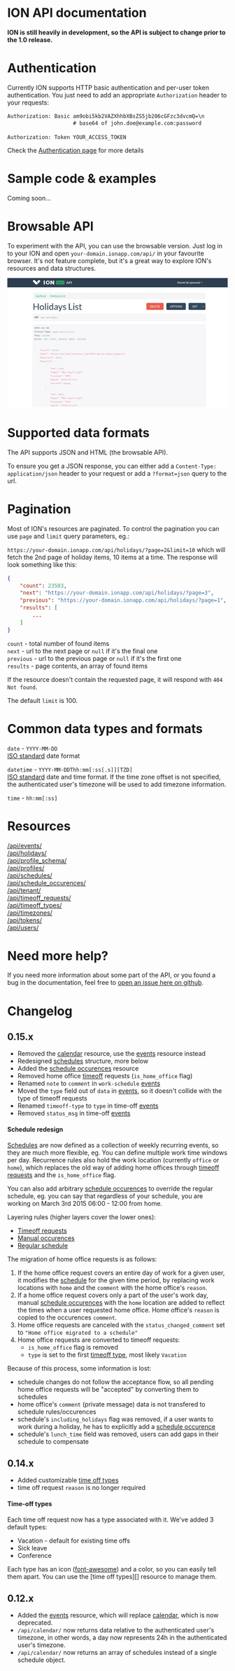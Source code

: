 ION API documentation
============================

**ION is still heavily in development, so the API is subject to change prior to the 1.0 release.**

# Authentication

Currently ION supports HTTP basic authentication and per-user token authentication. You just need to add an appropriate `Authorization` header to your requests:

```
Authorization: Basic am9obi5kb2VAZXhhbXBsZS5jb206cGFzc3dvcmQ=\n
                     # base64 of john.doe@example.com:password

Authorization: Token YOUR_ACCESS_TOKEN
```

Check the [Authentication page][authentication] for more details

# Sample code & examples

Coming soon...

# Browsable API

To experiment with the API, you can use the browsable version. Just log in to your ION and open `your-domain.ionapp.com/api/` in your favourite browser. It's not feature complete, but it's a great way to explore ION's resources and data structures.

![](browsable-api.jpg)

# Supported data formats

The API supports JSON and HTML (the browsable API).

To ensure you get a JSON response, you can either add a `Content-Type: application/json` header to your request or add a `?format=json` query to the url.

# Pagination

Most of ION's resources are paginated. To control the pagination you can use `page` and `limit` query parameters, eg.:

`https://your-domain.ionapp.com/api/holidays/?page=2&limit=10` which will fetch the 2nd page of holiday items, 10 items at a time. The response will look something like this:

```json
{
    "count": 23503,
    "next": "https://your-domain.ionapp.com/api/holidays/?page=3",
    "previous": "https://your-domain.ionapp.com/api/holidays/?page=1", 
    "results": [
        ...
    ]
}
```

`count` - total number of found items  
`next` - url to the next page or `null` if it's the final one  
`previous` - url to the previous page or `null` if it's the first one  
`results` - page contents, an array of found items  

If the resource doesn't contain the requested page, it will respond with `404 Not found`.

The default `limit` is 100.

# Common data types and formats

`date` - `YYYY-MM-DD`  
[ISO standard][iso_date] date format

`datetime` - `YYYY-MM-DDThh:mm[:ss[.s]][TZD]`  
[ISO standard][iso_date] date and time format. If the time zone offset is not specified, the authenticated user's timezone will be used to add timezone information.

`time` - `hh:mm[:ss]`

# Resources
[/api/events/][events]  
[/api/holidays/][holidays]  
[/api/profile_schema/][profile schema]  
[/api/profiles/][profiles]  
[/api/schedules/][schedules]  
[/api/schedule_occurences/][schedule occurences]  
[/api/tenant/][tenant]  
[/api/timeoff_requests/][timeoff requests]  
[/api/timeoff_types/][timeoff types]  
[/api/timezones/][timezones]  
[/api/tokens/][tokens]  
[/api/users/][users]  

# Need more help?

If you need more information about some part of the API, or you found a bug in the documentation, feel free to [open an issue here on github](https://github.com/IONapp/api-docs/issues).

# Changelog

## 0.15.x

- Removed the [calendar][] resource, use the [events][] resource instead
- Redesigned [schedules][] structure, more below
- Added the [schedule occurences][] resource
- Removed home office [timeoff][timeoff requests] requests (`is_home_office` flag)
- Renamed `note` to `comment` in `work-schedule` [events][]
- Moved the `type` field out of `data` in [events][], so it doesn't 
  collide with the type of timeoff requests
- Renamed `timeoff-type` to `type` in time-off [events][]
- Removed `status_msg` in time-off [events][]

#### Schedule redesign

[Schedules][] are now defined as a collection of weekly recurring events, so they are much more flexible, eg. You can define multiple work time windows per day. Recurrence rules also hold the work location (currently `office` or `home`), which replaces the old way of adding home offices through [timeoff requests][] and the `is_home_office` flag.

You can also add arbitrary [schedule occurences][] to override the regular schedule, eg. you can say that regardless of your schedule, you are working on March 3rd 2015 06:00 - 12:00 from home.

Layering rules (higher layers cover the lower ones):
- [Timeoff requests][]
- [Manual occurences][schedule occurences]
- [Regular schedule][schedules]

The migration of home office requests is as follows:

1. If the home office request covers an entire day of work for a given user,
   it modifies the [schedule][schedules] for the given time period, by replacing work locations with `home` and the `comment` with the home office's `reason`.
2. If a home office request covers only a part of the user's work
   day, manual [schedule occurences][] with the `home` location are added to reflect the times when a user requested home office. Home office's `reason` is copied to the occurences `comment`.
3. Home office requests are canceled with the `status_changed_comment` set to
   `"Home office migrated to a schedule"`
4. Home office requests are converted to timeoff requests:
   - `is_home_office` flag is removed
   - `type` is set to the first [timeoff type][timeoff types], 
     most likely `Vacation`

Because of this process, some information is lost:

- schedule changes do not follow the acceptance flow, so all pending 
  home office requests will be "accepted" by converting them to schedules
- home office's `comment` (private message) data is not transfered to 
  schedule rules/occurences
- schedule's `including_holidays` flag was removed, if a user wants to work 
  during a holiday, he has to explicitly add a [schedule occurence][schedule occurences]
- schedule's `lunch_time` field was removed, users can add gaps 
  in their schedule to compensate

## 0.14.x

- Added customizable [time off types][timeoff types]
- time off request `reason` is no longer required

#### Time-off types

Each time off request now has a type associated with it. 
We've added 3 default types:

- Vacation - default for existing time offs
- Sick leave
- Conference

Each type has an icon ([font-awesome][]) and a color, so you can easily tell them apart. You can use the [time off types][] resource to manage them.

## 0.12.x

- Added the [events][] resource, which will replace [calendar][], which is now deprecated.
- `/api/calendar/` now returns data relative to the authenticated user's timezone, in other words, a day now represents 24h in the authenticated user's timezone.
- `/api/calendar/` now returns an array of schedules instead of a single schedule object.

[iso_date]: http://www.w3.org/TR/NOTE-datetime
[font-awesome]: http://fontawesome.io

[authentication]: authentication/README.md "Authentication"
[calendar]: resources/calendar.md "Calendar"
[events]: resources/events.md "Events"
[holidays]: resources/holidays.md "Holidays"
[profile schema]: resources/profile_schema.md "User profile schema"
[profiles]: resources/profiles.md "User profiles"
[schedules]: resources/schedules.md "Schedules"
[schedule occurences]: resources/schedule_occurences.md "Schedule occurences"
[tenant]: resources/tenant.md "Tenant"
[timeoff requests]: resources/timeoff_requests.md "Time-off requests"
[timeoff types]: resources/timeoff_types.md "Time-off types"
[timezones]: resources/timezones.md "Timezones"
[tokens]: resources/tokens.md "Access tokens"
[users]: resources/users.md "Users"
